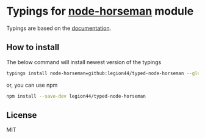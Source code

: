 # Typings for [node-horseman](https://github.com/johntitus/node-horseman) module
Typings are based on the [documentation](https://github.com/johntitus/node-horseman#api).

## How to install
The below command will install newest version of the typings
```bash
typings install node-horseman=github:legion44/typed-node-horseman --global --save
```
or, you can use npm
```bash
npm install --save-dev legion44/typed-node-horseman
```

## License
MIT